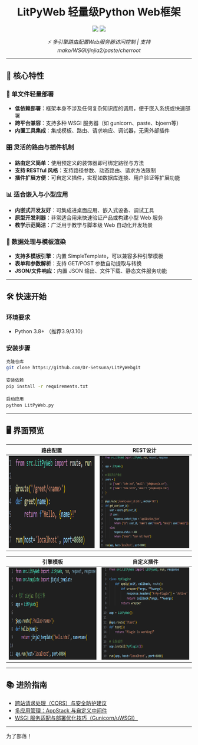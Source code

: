 # <h1 align="center">LitPyWeb 轻量级Python Web框架</h1>
<p align="center">
  <img src="https://img.shields.io/github/stars/Polylanger/MetaCSE?style=for-the-badge&logo=starship&color=gold">
  <img src="https://img.shields.io/github/release/Polylanger/MetaCSE?style=for-the-badge&logo=azurepipelines">
</p>

<p align="center">
  <em>⚡ 多引擎路由配置Web服务器访问控制 | 支持 mako/WSGI/jinjia2/paste/cherroot</em>
</p>

---

## 🌟 核心特性

### 🚀 单文件轻量部署
- **低依赖部署**：框架本身不涉及任何复杂知识库的调用，便于嵌入系统或快速部署
- **跨平台兼容**：支持多种 WSGI 服务器（如 gunicorn、paste、bjoern等）
- **内置工具集成**：集成模板、路由、请求响应、调试器，无需外部插件

### 🎛 灵活的路由与插件机制
- **路由定义简单**：使用预定义的装饰器即可绑定路径与方法
- **支持 RESTful 风格**：支持路径参数、动态路由、请求方法限制
- **插件扩展方便**：可自定义插件，实现如数据库连接、用户验证等扩展功能

### 📊 适合嵌入与小型应用
- **内嵌式开发友好**：可集成进桌面应用、嵌入式设备、调试工具
- **原型开发利器**：非常适合用来快速验证产品或构建小型 Web 服务
- **教学示范简洁**：广泛用于教学与脚本级 Web 自动化开发场景

### 🧩 数据处理与模板渲染
- **支持多模板引擎**：内置 SimpleTemplate，可以兼容多种引擎模板
- **表单和参数解析**：支持 GET/POST 参数自动提取与转换
- **JSON/文件响应**：内置 JSON 输出、文件下载、静态文件服务功能

---

## 🛠 快速开始

### 环境要求
- Python 3.8+ （推荐3.9/3.10）

### 安装步骤
```bash
克隆仓库
git clone https://github.com/Dr-Setsuna/LitPyWebgit

安装依赖
pip install -r requirements.txt

启动应用
python LitPyWeb.py
```
  
---

## 🖥 界面预览

| 路由配置 | REST设计 |
|----------|----------|
| <img src="doc/img/route.png" width="400" height="250"> | <img src="doc/img/restful.png" width="400" height="250"> |

| 引擎模板 | 自定义插件 |
|----------|----------|
| <img src="doc/img/template.png" width="400" height="250"> | <img src="doc/img/plugin.png" width="400" height="250"> |

---

## 📚 进阶指南

- [跨站请求处理（CORS）与安全防护建议](https://bottlepy.org/docs/dev/recipes.htm#cross-origin-resource-sharing-cors)
- [多应用管理：AppStack 与自定义中间件](https://bottlepy.org/docs/dev/recipes.htmlswitching-between-multiple-applications)
- [WSGI 服务适配与部署优化技巧（Gunicorn/uWSGI）](https://bottlepy.org/docs/dev/recipes.htmusing-gunicorn)

---
为了部落！
